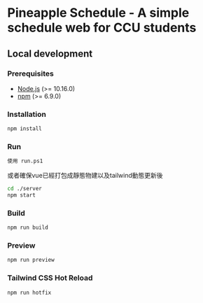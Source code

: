 # Pineapple Schedule - A simple schedule web for CCU students

## Local development

### Prerequisites

- [Node.js](https://nodejs.org/en/) (>= 10.16.0)
- [npm](https://www.npmjs.com/) (>= 6.9.0)

### Installation

```bash
npm install
```

### Run

```bash
使用 run.ps1
```
或者確保vue已經打包成靜態物建以及tailwind動態更新後
```bash
cd ./server
npm start
```

### Build

```bash
npm run build
```

### Preview

```bash
npm run preview
```

### Tailwind CSS Hot Reload

```bash
npm run hotfix
```
